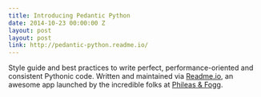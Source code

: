 ```yaml
---
title: Introducing Pedantic Python
date: 2014-10-23 00:00:00 Z
layout: post
layout: post
link: http://pedantic-python.readme.io/
---
```


Style guide and best practices to write perfect, performance-oriented and 
consistent Pythonic code. Written and maintained via [Readme.io](http://readme.io), 
an awesome app launched by the incredible folks at [Phileas & Fogg](http://phileasandfogg.com/).